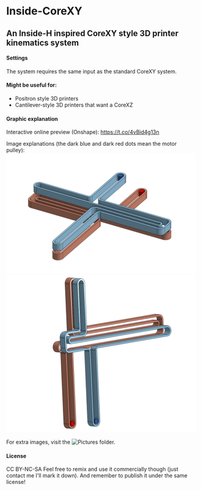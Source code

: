 # Inside-CoreXY
## An Inside-H inspired CoreXY style 3D printer kinematics system

#### Settings
The system requires the same input as the standard CoreXY system.

#### Might be useful for:
- Positron style 3D printers
- Cantilever-style 3D printers that want a CoreXZ

#### Graphic explanation
Interactive online preview (Onshape): 
https://t.co/4vBid4g13n

Image explanations (the dark blue and dark red dots mean the motor pulley):
![Inside CoreXY configuration](https://github.com/ProtonKicker/Inside-CoreXY/blob/main/pictures/Inside%20CoreXY/Inside%20CoreXY.jpg)
![Cantilever CoreXZ configuration](https://github.com/ProtonKicker/Inside-CoreXY/blob/main/pictures/Cantilever%20CoreXZ/Cantilever%20CoreXZ.png)

For extra images, visit the ![Pictures](pictures) folder.

#### License
CC BY-NC-SA
  Feel free to remix and use it commercially though (just contact me I'll mark it down). And remember to publish it under the same license!

